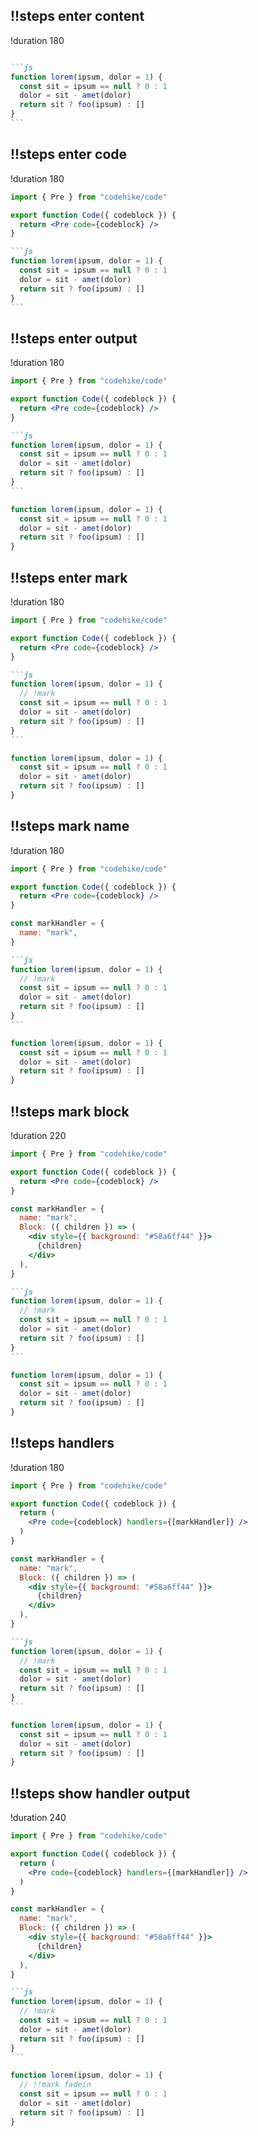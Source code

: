 ## !!steps enter content

!duration 180

```jsx !code

```

````md !content focus
```js
function lorem(ipsum, dolor = 1) {
  const sit = ipsum == null ? 0 : 1
  dolor = sit - amet(dolor)
  return sit ? foo(ipsum) : []
}
```
````

## !!steps enter code

!duration 180

```jsx !code focus
import { Pre } from "codehike/code"

export function Code({ codeblock }) {
  return <Pre code={codeblock} />
}
```

````md !content
```js
function lorem(ipsum, dolor = 1) {
  const sit = ipsum == null ? 0 : 1
  dolor = sit - amet(dolor)
  return sit ? foo(ipsum) : []
}
```
````

## !!steps enter output

!duration 180

```jsx !code
import { Pre } from "codehike/code"

export function Code({ codeblock }) {
  return <Pre code={codeblock} />
}
```

````md !content
```js
function lorem(ipsum, dolor = 1) {
  const sit = ipsum == null ? 0 : 1
  dolor = sit - amet(dolor)
  return sit ? foo(ipsum) : []
}
```
````

```js !output focus
function lorem(ipsum, dolor = 1) {
  const sit = ipsum == null ? 0 : 1
  dolor = sit - amet(dolor)
  return sit ? foo(ipsum) : []
}
```

## !!steps enter mark

!duration 180

```jsx !code
import { Pre } from "codehike/code"

export function Code({ codeblock }) {
  return <Pre code={codeblock} />
}
```

````md !content focus
```js
function lorem(ipsum, dolor = 1) {
  // !mark
  const sit = ipsum == null ? 0 : 1
  dolor = sit - amet(dolor)
  return sit ? foo(ipsum) : []
}
```
````

```js !output
function lorem(ipsum, dolor = 1) {
  const sit = ipsum == null ? 0 : 1
  dolor = sit - amet(dolor)
  return sit ? foo(ipsum) : []
}
```

## !!steps mark name

!duration 180

```jsx !code focus
import { Pre } from "codehike/code"

export function Code({ codeblock }) {
  return <Pre code={codeblock} />
}

const markHandler = {
  name: "mark",
}
```

````md !content
```js
function lorem(ipsum, dolor = 1) {
  // !mark
  const sit = ipsum == null ? 0 : 1
  dolor = sit - amet(dolor)
  return sit ? foo(ipsum) : []
}
```
````

```js !output
function lorem(ipsum, dolor = 1) {
  const sit = ipsum == null ? 0 : 1
  dolor = sit - amet(dolor)
  return sit ? foo(ipsum) : []
}
```

## !!steps mark block

!duration 220

```jsx !code focus
import { Pre } from "codehike/code"

export function Code({ codeblock }) {
  return <Pre code={codeblock} />
}

const markHandler = {
  name: "mark",
  Block: ({ children }) => (
    <div style={{ background: "#58a6ff44" }}>
      {children}
    </div>
  ),
}
```

````md !content
```js
function lorem(ipsum, dolor = 1) {
  // !mark
  const sit = ipsum == null ? 0 : 1
  dolor = sit - amet(dolor)
  return sit ? foo(ipsum) : []
}
```
````

```js !output
function lorem(ipsum, dolor = 1) {
  const sit = ipsum == null ? 0 : 1
  dolor = sit - amet(dolor)
  return sit ? foo(ipsum) : []
}
```

## !!steps handlers

!duration 180

```jsx !code focus
import { Pre } from "codehike/code"

export function Code({ codeblock }) {
  return (
    <Pre code={codeblock} handlers={[markHandler]} />
  )
}

const markHandler = {
  name: "mark",
  Block: ({ children }) => (
    <div style={{ background: "#58a6ff44" }}>
      {children}
    </div>
  ),
}
```

````md !content
```js
function lorem(ipsum, dolor = 1) {
  // !mark
  const sit = ipsum == null ? 0 : 1
  dolor = sit - amet(dolor)
  return sit ? foo(ipsum) : []
}
```
````

```js !output
function lorem(ipsum, dolor = 1) {
  const sit = ipsum == null ? 0 : 1
  dolor = sit - amet(dolor)
  return sit ? foo(ipsum) : []
}
```

## !!steps show handler output

!duration 240

```jsx !code
import { Pre } from "codehike/code"

export function Code({ codeblock }) {
  return (
    <Pre code={codeblock} handlers={[markHandler]} />
  )
}

const markHandler = {
  name: "mark",
  Block: ({ children }) => (
    <div style={{ background: "#58a6ff44" }}>
      {children}
    </div>
  ),
}
```

````md !content
```js
function lorem(ipsum, dolor = 1) {
  // !mark
  const sit = ipsum == null ? 0 : 1
  dolor = sit - amet(dolor)
  return sit ? foo(ipsum) : []
}
```
````

```js !output focus
function lorem(ipsum, dolor = 1) {
  // !!mark fadein
  const sit = ipsum == null ? 0 : 1
  dolor = sit - amet(dolor)
  return sit ? foo(ipsum) : []
}
```

